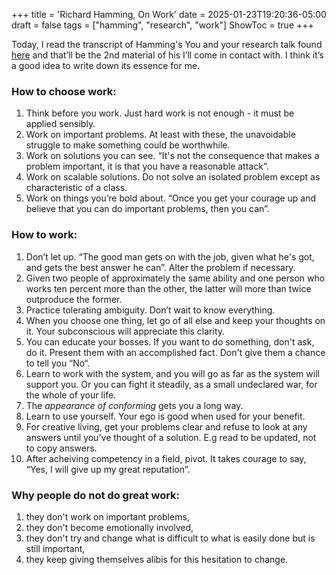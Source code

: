 +++
title = 'Richard Hamming, On Work'
date = 2025-01-23T19:20:36-05:00
draft = false
tags = ["hamming", "research", "work"]
ShowToc = true
+++


Today, I read the transcript of Hamming's You and your research talk found [here](https://www.cs.virginia.edu/~robins/YouAndYourResearch.html) and that’ll be the 2nd material of his I’ll come in contact with. I think it’s a good idea to write down its essence for me.

### How to choose work:
1. Think before you work. Just hard work is not enough - it must be applied sensibly.
2. Work on important problems. At least with these, the unavoidable struggle to make something could be worthwhile.
3. Work on solutions you can see. “It's not the consequence that makes a problem important, it is that you have a reasonable attack”. 
4. Work on scalable solutions. Do not solve an isolated problem except as characteristic of a class.
5. Work on things you’re bold about. “Once you get your courage up and believe that you can do important problems, then you can”.  

### How to work:
1. Don’t let up. “The good man gets on with the job, given what he's got, and gets the best answer he can”. Alter the problem if necessary. 
2. Given two people of approximately the same ability and one person who works ten percent more than the other, the latter will more than twice outproduce the former.
3. Practice tolerating ambiguity. Don’t wait to know everything.
4. When you choose one thing, let go of all else and keep your thoughts on it. Your subconscious will appreciate this clarity.
5. You can educate your bosses. If you want to do something, don't ask, do it. Present them with an accomplished fact. Don't give them a chance to tell you “No“.
6. Learn to work with the system, and you will go as far as the system will support you. Or you can fight it steadily, as a small undeclared war, for the whole of your life.
7. The *appearance of conforming* gets you a long way. 
8. Learn to use yourself. Your ego is good when used for your benefit. 
9. For creative living, get your problems clear and refuse to look at any answers until you've thought of a solution. E.g read to be updated, not to copy answers. 
10. After acheiving competency in a field, pivot. It takes courage to say, “Yes, I will give up my great reputation”.



### Why people do not do great work:
1. they don't work on important problems, 
2. they don't become emotionally involved, 
3. they don't try and change what is difficult to what is easily done but is still important,
4. they keep giving themselves alibis for this hesitation to change.